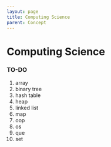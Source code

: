 ```yaml
---
layout: page
title: Computing Science
parent: Concept
---
```


# Computing Science

### TO-DO

1. array
1. binary tree
1. hash table
1. heap
1. linked list
1. map
1. oop
1. os
1. que
1. set
